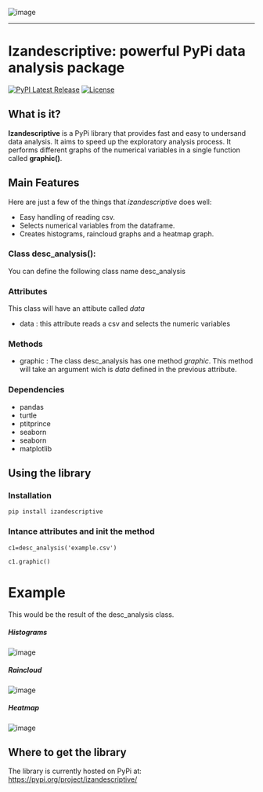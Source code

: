 ![image](https://user-images.githubusercontent.com/64251090/199348235-602bfe13-dd97-49a7-bb4b-72d265e7ba18.png)

-----------------

# Izandescriptive: powerful PyPi data analysis package 
[![PyPI Latest Release](https://img.shields.io/pypi/v/izandescriptive.svg)](https://pypi.org/project/izandescriptive/)
[![License](https://img.shields.io/pypi/l/izandescriptive.svg)](https://github.com/ceciliabilbao/izandescriptive/blob/main/LICENSE)

## What is it?

**Izandescriptive** is a PyPi library that provides fast and easy to undersand data
analysis. It aims to speed up the exploratory analysis process. It performs different graphs of the numerical variables in a single function called **graphic()**.

## Main Features

Here are just a few of the things that *izandescriptive* does well:

- Easy handling of reading csv.
- Selects numerical variables from the dataframe.
- Creates histograms, raincloud graphs and a heatmap graph.

### Class desc_analysis():

You can define the following class name desc_analysis

### Attributes

This class will have an attibute called *data*

- data : this attribute reads a csv and selects the numeric variables

### Methods

- graphic : The class desc_analysis has one method *graphic*. This method will take an argument wich is *data* defined in the previous attribute.

### Dependencies

- pandas
- turtle
- ptitprince
- seaborn
- seaborn
- matplotlib

## Using the library

### Installation

``` pip install izandescriptive ```

### Intance attributes and init the method

``` c1=desc_analysis('example.csv') ```

``` c1.graphic() ```

# Example

This would be the result of the desc_analysis class.

##### Histograms

![image](https://user-images.githubusercontent.com/64251072/197811387-d3f2e3f0-d28d-4332-ae28-fe35685f82be.png)

##### Raincloud

![image](https://user-images.githubusercontent.com/64251072/197811919-e4f5801a-07d0-4d27-af8d-ee427e882943.png)

##### Heatmap

![image](https://user-images.githubusercontent.com/64251072/197812131-81e48d49-ed32-4dc5-8328-e4980d4448fb.png)

## Where to get the library
The library is currently hosted on PyPi at:
https://pypi.org/project/izandescriptive/
